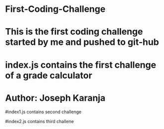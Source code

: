 # First-Coding-Challenge

# This is the first coding challenge started by me and pushed to git-hub

# index.js contains the first challenge of a grade calculator

# Author: Joseph Karanja

#index1.js contains second challenge

#index2.js contains third challene